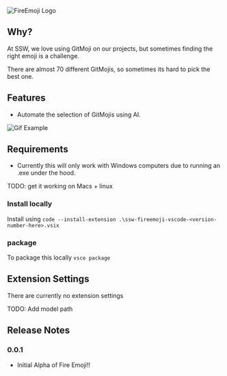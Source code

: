 ![FireEmoji Logo](https://user-images.githubusercontent.com/38869720/150602490-4beb2988-712d-472f-a916-c3eaad6d0279.png)

## Why?

At SSW, we love using GitMoji on our projects, but sometimes finding the right emoji is a challenge.

There are almost 70 different GitMojis, so sometimes its hard to pick the best one.

## Features

- Automate the selection of GitMojis using AI.

![Gif Example](https://user-images.githubusercontent.com/57518417/152156252-e857b6d1-faf1-4e70-b3cf-65db16fb78f0.gif)

## Requirements

- Currently this will only work with Windows computers due to running an .exe under the hood. 

TODO: get it working on Macs + linux

### Install locally

Install using `code --install-extension .\ssw-fireemoji-vscode-<version-number-here>.vsix`

### package

To package this locally `vsce package`

## Extension Settings

There are currently no extension settings

TODO: Add model path


## Release Notes


### 0.0.1

- Initial Alpha of Fire Emoji!!
